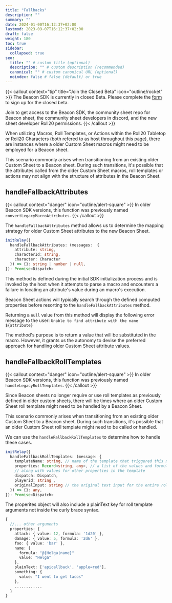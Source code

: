 ```yaml
---
title: "Fallbacks"
description: ""
summary: ""
date: 2024-01-00T16:12:37+02:00
lastmod: 2023-09-07T16:12:37+02:00
draft: false
weight: 180
toc: true
sidebar:
  collapsed: true
seo:
  title: "" # custom title (optional)
  description: "" # custom description (recommended)
  canonical: "" # custom canonical URL (optional)
  noindex: false # false (default) or true
---
```


{{< callout context="tip" title="Join the Closed Beta" icon="outline/rocket" >}}
The Beacon SDK is currently in closed Beta. Please complete the [form](https://forms.gle/XXnj1SbfmYnUq8Hu9) to sign up for the closed beta.

Join to get access to the Beacon SDK, the community sheet repo for Beacon sheet, the community sheet developers in discord, and the new sheet developer Roll20 permissions.
{{< /callout >}}

When utilizing Macros, Roll Templates, or Actions within the Roll20 Tabletop or Roll20 Characters (both refered to as host throughout this page), there are instances where a older Custom Sheet macros might need to be employed for a Beacon sheet. 

This scenario commonly arises when transitioning from an existing older Custom Sheet to a Beacon sheet. During such transitions, it's possible that the attributes called from the older Custom Sheet macros, roll templates or actions may not align with the structure of attributes in the Beacon Sheet.

## handleFallbackAttributes

{{< callout context="danger" icon="outline/alert-square" >}}
  In older Beacon SDK versions, this function was previously named `convertLegacyMacroAttributes`.
{{< /callout >}}

The `handleFallbackAttributes` method allows us to determine the mapping strategy for older Custom Sheet attributes to the new Beacon Sheet.

```typescript
initRelay({
  handleFallbackAttributes: (messages:  {
    attribute: string,
    characterId: string,
    character: Character
  }) => {}: string | number | null,
}): Promise<Dispatch>
``` 


This method is defined during the initial SDK initialization process and is invoked by the host when it attempts to parse a macro and encounters a failure in locating an attribute's value during an macro's execution.

Beacon Sheet actions will typically search through the defined computed properties before resorting to the `handleFallbackAttributes` method.

Returning a `null` value from this method will display the following error message to the user: `Unable to find attribute with the name ${attribute}`

The method's purpose is to return a value that will be substituted in the macro. However, it grants us the autonomy to devise the preferred approach for handling older Custom Sheet attribute values. 

## handleFallbackRollTemplates

{{< callout context="danger" icon="outline/alert-square" >}}
  In older Beacon SDK versions, this function was previously named `handleLegacyRollTemplates`.
{{< /callout >}}

Since Beacon sheets no longer require or use roll templates as previously defined in older custom sheets, there will be times where an older Custom Sheet roll template might need to be handled by a Beacon Sheet.

This scenario commonly arises when transitioning from an existing older Custom Sheet to a Beacon sheet. During such transitions, it's possible that an older Custom Sheet roll template might need to be called or handled.

We can use the `handleFallbackRollTemplates` to determine how to handle these cases.

```typescript
initRelay({
  handleFallbackRollTemplates: (message: { 
    templateName: string, // name of the template that triggered this method
    properties: Record<string, any>, // a list of the values and formulas for rolls and macro in the template
    // along with values for other properties in the template
    dispatch: Dispatch, 
    playerid: string ,
    originalInput: string // the original text input for the entire roll template string
  }) => {}: any,
}): Promise<Dispatch>
``` 

The properites object will also include a plainText key for roll template arguments not inside the curly brace syntax. 

```typescript
{
  //... other arguments
  properties: {
    attack: { value: 12, formula: '1d20' },
    damage: { value: 5, formula: '2d6' },
    foo: { value: 'bar' },
    name: {
      formula: "@{Helga|name}"
      value: "Helga"
    },
    plainText: ['apicallback', 'apple=red'],
    something: { 
      value: "I went to get tacos"
    },
    ............
  }
}
```
